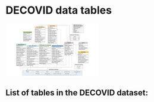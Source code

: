 # DECOVID data tables

<img src="OMOP-DECOVID-revisions.jpg" alt="DECOVID data tables" width="50%">


## List of tables in the DECOVID dataset:

